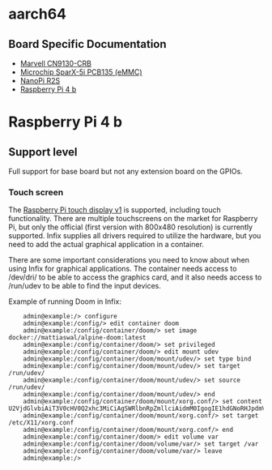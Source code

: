 aarch64
=======

Board Specific Documentation
----------------------------

- [Marvell CN9130-CRB](cn9130-crb/)
- [Microchip SparX-5i PCB135 (eMMC)](sparx5-pcb135/)
- [NanoPi R2S](r2s/)
- [Raspberry Pi 4 b](#raspberry-pi-4-b)

# Raspberry Pi 4 b

## Support level
Full support for base board but not any extension board on the
GPIOs.

### Touch screen
The [Raspberry Pi touch display v1][RPI-TOUCH] is supported, including
touch functionality. There are multiple touchscreens on the market for
Raspberry Pi, but only the official (first version with 800x480
resolution) is currently supported. Infix supplies all drivers
required to utilize the hardware, but you need to add the actual
graphical application in a container.

There are some important considerations you need to know about when
using Infix for graphical applications. The container needs access to
/dev/dri/ to be able to access the graphics card, and it also needs
access to /run/udev to be able to find the input devices.

Example of running Doom in Infix:

```cli
	admin@example:/> configure
	admin@example:/config/> edit container doom
	admin@example:/config/container/doom/> set image docker://mattiaswal/alpine-doom:latest
	admin@example:/config/container/doom/> set privileged
	admin@example:/config/container/doom/> edit mount udev
	admin@example:/config/container/doom/mount/udev/> set type bind
	admin@example:/config/container/doom/mount/udev/> set target /run/udev/
	admin@example:/config/container/doom/mount/udev/> set source /run/udev/
	admin@example:/config/container/doom/mount/udev/> end
	admin@example:/config/container/doom/mount/xorg.conf/> set content U2VjdGlvbiAiT3V0cHV0Q2xhc3MiCiAgSWRlbnRpZmllciAidmM0IgogIE1hdGNoRHJpdmVyICJ2YzQiCiAgRHJpdmVyICJtb2Rlc2V0dGluZyIKICBPcHRpb24gIlByaW1hcnlHUFUiICJ0cnVlIgpFbmRTZWN0aW9uCg==
	admin@example:/config/container/doom/mount/xorg.conf/> set target /etc/X11/xorg.conf
	admin@example:/config/container/doom/mount/xorg.conf/> end
	admin@example:/config/container/doom/> edit volume var
	admin@example:/config/container/doom/volume/var/> set target /var
	admin@example:/config/container/doom/volume/var/> leave
	admin@example:/>

```


[RPI-TOUCH]: https://www.raspberrypi.com/products/raspberry-pi-touch-display/
